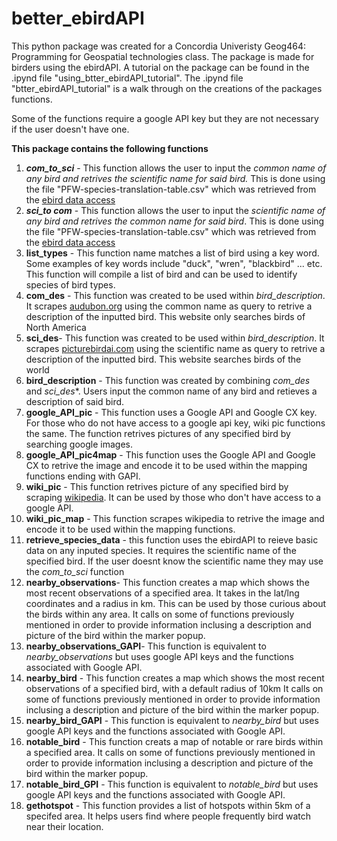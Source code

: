 # better_ebirdAPI 

This python package was created for a Concordia Univeristy Geog464: Programming for Geospatial technologies class. The package is made for birders using the ebirdAPI. 
A tutorial on the package can be found in the .ipynd file "using_btter_ebirdAPI_tutorial". The .ipynd file "btter_ebirdAPI_tutorial" is a walk through on the creations of the packages functions. 

Some of the functions require a google API key but they are not necessary if the user doesn't have one. 

**This package contains the following functions**
1. ***com_to_sci*** - This function allows the user to input the *common name of any bird and retrives the scientific name for said bird.* This is done using the file "PFW-species-translation-table.csv" which was retrieved from the [ebird data access](https://ebird.org/data/download)
2. ***sci_to com*** - This function allows the user to input the *scientific name of any bird and retrives the common name for said bird*. This is done using the file "PFW-species-translation-table.csv" which was retrieved from the [ebird data access](https://ebird.org/data/download)
3. **list_types** - This function name matches a list of bird using a key word. Some examples of key words include "duck", "wren", "blackbird" ... etc. This function will compile a list of bird and can be used to identify species of bird types. 
4. **com_des** - This function was created to be used within *bird_description*. It scrapes [audubon.org](https://www.audubon.org/field-guide/bird/) using the common name as query to retrive a description of the inputted bird. This website only searches birds of North America
5. **sci_des**- This function was created to be used within *bird_description*. It scrapes [picturebirdai.com](https://picturebirdai.com/wiki/.html) using the scientific name as query to retrive a description of the inputted bird. This website searches birds of the world
6. **bird_description** - This function was created by combining *com_des* and *sci_des**. Users input the common name of any bird and retieves a description of said bird. 
7. **google_API_pic** - This function uses a Google API and Google CX key. For those who do not have access to a google api key, wiki pic functions the same. The function retrives pictures of any specified bird by searching google images. 
8. **google_API_pic4map** - This function uses the Google API and Google CX to retrive the image and encode it to be used within the mapping functions ending with GAPI. 
9. **wiki_pic** - This function retrives picture of any specified bird by scraping [wikipedia](https://en.wikipedia.org/wiki/Main_Page). It can be used by those who don't have access to a google API. 
11. **wiki_pic_map** - This function scrapes wikipedia to retrive the image and encode it to be used within the mapping functions. 
12. **retrieve_species_data** - this function uses the ebirdAPI to reieve basic data on any inputed species. It requires the scientific name of the specified bird. If the user doesnt know the scientific name they may use the *com_to_sci* function
13. **nearby_observations**- This function creates a map which shows the most recent observations of a specified area. It takes in the lat/lng coordinates and a radius in km. This can be used by those curious about the birds within any area. It calls on some of functions previously mentioned in order to provide information inclusing a description and picture of the bird within the marker popup. 
14. **nearby_observations_GAPI**- This function is equivalent to *nearby_observations* but uses google API keys and the functions associated with Google API. 
15. **nearby_bird** - This function creates a map which shows the most recent observations of a specified bird, with a default radius of 10km It calls on some of functions previously mentioned in order to provide information inclusing a description and picture of the bird within the marker popup.
16. **nearby_bird_GAPI** - This function is equivalent to *nearby_bird* but uses google API keys and the functions associated with Google API. 
17. **notable_bird** - This function creats a map of notable or rare birds within a specified area. It calls on some of functions previously mentioned in order to provide information inclusing a description and picture of the bird within the marker popup.
18. **notable_bird_GPI** - This function is equivalent to *notable_bird* but uses google API keys and the functions associated with Google API.
19. **gethotspot** - This function provides a list of hotspots within 5km of a specifed area. It helps users find where people frequently bird watch near their location.

